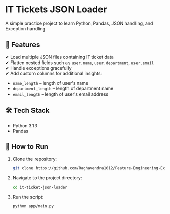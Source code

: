 
# IT Tickets JSON Loader

A simple practice project to learn Python, Pandas, JSON handling, and Exception handling.

## 📌 Features

✔ Load multiple JSON files containing IT ticket data  
✔ Flatten nested fields such as `user.name`, `user.department`, `user.email`  
✔ Handle exceptions gracefully  
✔ Add custom columns for additional insights:  
- `name_length` – length of user's name  
- `department_length` – length of department name  
- `email_length` – length of user's email address  

## 🛠 Tech Stack

- Python 3.13  
- Pandas  

## 🚀 How to Run

1. Clone the repository:  
   ```bash
   git clone https://github.com/Raghavendra1012/Feature-Engineering-Exception-Handling.git
   ```

2. Navigate to the project directory:  
   ```bash
   cd it-ticket-json-loader
   ```

3. Run the script:  
   ```bash
   python app/main.py
   ```

